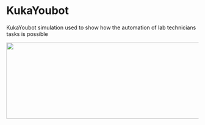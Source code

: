 # KukaYoubot
KukaYoubot simulation used to show how the automation of lab technicians tasks is possible
<p align="center">
  <img width="600" height="200" src="C:\Users\ThinkPad\Documents\images\KukaYoubot scene.PNG">
</p>
